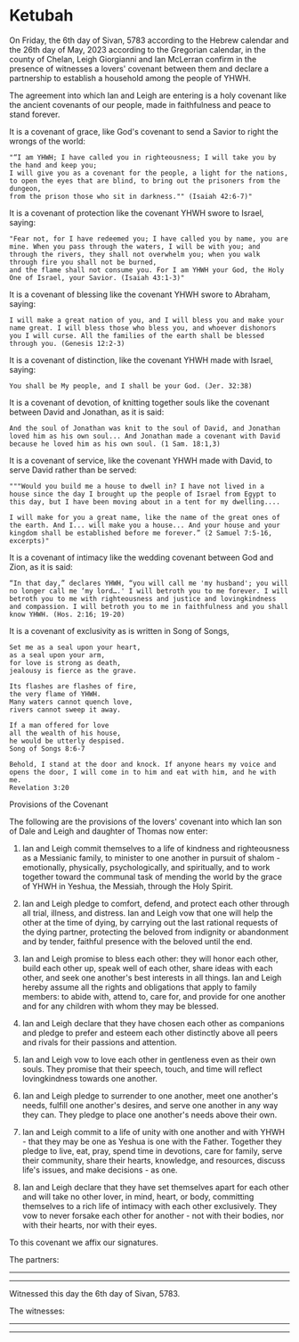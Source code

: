 # Ketubah

On Friday, the 6th day of Sivan, 5783 according to the Hebrew calendar and the 26th day of May, 2023 according to the Gregorian calendar, in the county of Chelan, Leigh Giorgianni and Ian McLerran confirm in the presence of witnesses a lovers' covenant between them and declare a partnership to establish a household among the people of YHWH.

The agreement into which Ian and Leigh are entering is a holy covenant like the ancient covenants of our people, made in faithfulness and peace to stand forever.

It is a covenant of grace, like God's covenant to send a Savior to right the wrongs of the world:
```
"“I am YHWH; I have called you in righteousness; I will take you by the hand and keep you;
I will give you as a covenant for the people, a light for the nations,
to open the eyes that are blind, to bring out the prisoners from the dungeon,
from the prison those who sit in darkness."" (Isaiah 42:6-7)"
```
It is a covenant of protection like the covenant YHWH swore to Israel, saying:
```
"Fear not, for I have redeemed you; I have called you by name, you are mine. When you pass through the waters, I will be with you; and through the rivers, they shall not overwhelm you; when you walk through fire you shall not be burned,
and the flame shall not consume you. For I am YHWH your God, the Holy One of Israel, your Savior. (Isaiah 43:1-3)"
```
It is a covenant of blessing like the covenant YHWH swore to Abraham, saying:
```
I will make a great nation of you, and I will bless you and make your name great. I will bless those who bless you, and whoever dishonors you I will curse. All the families of the earth shall be blessed through you. (Genesis 12:2-3)
```
It is a covenant of distinction, like the covenant YHWH made with Israel, saying:
```
You shall be My people, and I shall be your God. (Jer. 32:38)
```
It is a covenant of devotion, of knitting together souls like the covenant between David and Jonathan, as it is said:
```
And the soul of Jonathan was knit to the soul of David, and Jonathan loved him as his own soul... And Jonathan made a covenant with David because he loved him as his own soul. (1 Sam. 18:1,3)
```
It is a covenant of service, like the covenant YHWH made with David, to serve David rather than be served:
```
"""Would you build me a house to dwell in? I have not lived in a house since the day I brought up the people of Israel from Egypt to this day, but I have been moving about in a tent for my dwelling....
```
```
I will make for you a great name, like the name of the great ones of the earth. And I... will make you a house... And your house and your kingdom shall be established before me forever.” (2 Samuel 7:5-16, excerpts)"
```
It is a covenant of intimacy like the wedding covenant between God and Zion, as it is said:
```
“In that day,” declares YHWH, “you will call me 'my husband'; you will no longer call me ‘my lord….' I will betroth you to me forever. I will betroth you to me with righteousness and justice and lovingkindness and compassion. I will betroth you to me in faithfulness and you shall know YHWH. (Hos. 2:16; 19-20)
```
It is a covenant of exclusivity as is written in Song of Songs,
```
Set me as a seal upon your heart,
as a seal upon your arm,
for love is strong as death,
jealousy is fierce as the grave.

Its flashes are flashes of fire,
the very flame of YHWH.
Many waters cannot quench love,
rivers cannot sweep it away.

If a man offered for love
all the wealth of his house,
he would be utterly despised.
Song of Songs 8:6-7
```
```
Behold, I stand at the door and knock. If anyone hears my voice and opens the door, I will come in to him and eat with him, and he with me.
Revelation 3:20
```
Provisions of the Covenant

The following are the provisions of the lovers' covenant into which Ian son of Dale and Leigh and daughter of Thomas now enter:

1. Ian and Leigh commit themselves to a life of kindness and righteousness as a Messianic family, to minister to one another in pursuit of shalom - emotionally, physically, psychologically, and spiritually, and to work together toward the communal task of mending the world by the grace of YHWH in Yeshua, the Messiah, through the Holy Spirit.

2. Ian and Leigh pledge to comfort, defend, and protect each other through all trial, illness, and distress. Ian and Leigh vow that one will help the other at the time of dying, by carrying out the last rational requests of the dying partner, protecting the beloved from indignity or abandonment and by tender, faithful presence with the beloved until the end.

3. Ian and Leigh promise to bless each other: they will honor each other, build each other up, speak well of each other, share ideas with each other, and seek one another's best interests in all things. Ian and Leigh hereby assume all the rights and obligations that apply to family members: to abide with, attend to, care for, and provide for one another and for any children with whom they may be blessed.

4. Ian and Leigh declare that they have chosen each other as companions and pledge to prefer and esteem each other distinctly above all peers and rivals for their passions and attention.

5. Ian and Leigh vow to love each other in gentleness even as their own souls. They promise that their speech, touch, and time will reflect lovingkindness towards one another.

6. Ian and Leigh pledge to surrender to one another, meet one another's needs, fulfill one another's desires, and serve one another in any way they can. They pledge to place one another's needs above their own.

7. Ian and Leigh commit to a life of unity with one another and with YHWH - that they may be one as Yeshua is one with the Father. Together they pledge to live, eat, pray, spend time in devotions, care for family, serve their community, share their hearts, knowledge, and resources, discuss life's issues, and make decisions - as one. 

8. Ian and Leigh declare that they have set themselves apart for each other and will take no other lover, in mind, heart, or body, committing themselves to a rich life of intimacy with each other exclusively. They vow to never forsake each other for another - not with their bodies, nor with their hearts, nor with their eyes.

To this covenant we affix our signatures.

The partners:

________________________________________

________________________________________

Witnessed this day the 6th day of Sivan, 5783.

The witnesses:

______________________________

______________________________
